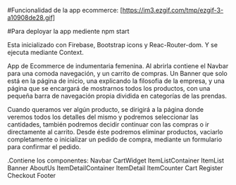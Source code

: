 #Funcionalidad de la app ecommerce:
[https://im3.ezgif.com/tmp/ezgif-3-a10908de28.gif]

#Para deployar la app mediente npm start

Esta inicializado con Firebase, Bootstrap icons y Reac-Router-dom. Y se ejecuta mediante Context.


App de Ecommerce de indumentaria femenina. Al abrirla contiene el Navbar para una comoda navegación, y un carrito de compras.
Un Banner que solo está en la página de inicio, una explicando la filosofia de la empresa, y una página que se encargará de mostrarnos todos los productos, con una pequeña barra de navegación propia dividida en categorías de las prendas.

Cuando queramos ver algún producto, se dirigirá a la página donde veremos todos los detalles del mismo y podremos seleccionar las cantidades, también podremos decidir continuar con las compras o ir directamente al carrito.
Desde éste podremos eliminar productos, vaciarlo completamente o inicializar un pedido de compra, mediante un formulario para confirmar el pedido.

.Contiene los componentes:
    Navbar
    CartWidget
    ItemListContainer
    ItemList
    Banner
    AboutUs
    ItemDetailContainer
    ItemDetail
    ItemCounter
    Cart
    Register
    Checkout
    Footer




